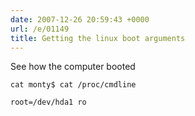```yaml
---
date: 2007-12-26 20:59:43 +0000
url: /e/01149
title: Getting the linux boot arguments
---
```


See how the computer booted

	cat monty$ cat /proc/cmdline

	root=/dev/hda1 ro
